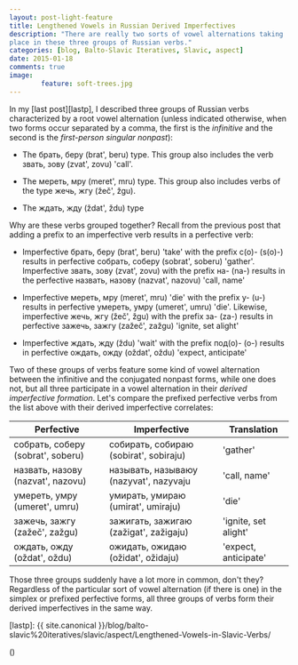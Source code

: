 ```yaml
---
layout: post-light-feature
title: Lengthened Vowels in Russian Derived Imperfectives
description: "There are really two sorts of vowel alternations taking
place in these three groups of Russian verbs."
categories: [blog, Balto-Slavic Iteratives, Slavic, aspect] 
date: 2015-01-18
comments: true
image: 
        feature: soft-trees.jpg
---
```


In my [last post][lastp], I described three groups of Russian verbs characterized by a root vowel alternation (unless indicated otherwise, when two forms occur separated by a comma, the first is the *infinitive* and the second is the *first-person singular nonpast*):

* The <span class="russ">брать, беру</span> (<span class="trans">brat', beru</span>) type. This group also includes the verb <span class="russ">звать, зову</span> (<span class="trans">zvat', zovu</span>) 'call'.

* The <span class="russ">мереть, мру</span> (<span class="trans">meret', mru</span>) type. This group also includes verbs of the type <span class="russ">жечь, жгу</span> (<span class="trans">žeč', žgu</span>).

* The <span class="russ">ждать, жду</span> (<span class="trans">ždat', ždu</span>) type

Why are these verbs grouped together? Recall from the previous post that adding a prefix to an imperfective verb results in a perfective verb:

* Imperfective <span class="russ">брать, беру</span> (<span class="trans">brat', beru</span>) 'take' with the prefix <span class="russ">с(о)-</span> (<span class="trans">s(o)-</span>) results in perfective <span class="russ">собрать, соберу</span> (<span class="trans">sobrat', soberu</span>) 'gather'. Imperfective <span class="russ">звать, зову</span> (<span class="trans">zvat', zovu</span>) with the prefix <span class="russ">на-</span> (<span class="trans">na-</span>) results in the perfective <span class="russ">назвать, назову</span> (<span class="trans">nazvat', nazovu</span>) 'call, name'

* Imperfective <span class="russ">мереть, мру</span> (<span class="trans">meret', mru</span>) 'die' with the prefix <span class="russ">у-</span> (<span class="trans">u-</span>) results in perfective <span class="russ">умереть, умру</span> (<span class="trans">umeret', umru</span>) 'die'. Likewise, imperfective <span class="russ">жечь, жгу</span> (<span class="trans">žeč', žgu</span>) with the prefix <span class="russ">за-</span> (<span class="trans">za-</span>) results in perfective <span class="russ">зажечь, зажгу</span> (<span class="trans">zažeč', zažgu</span>) 'ignite, set alight'

* Imperfective <span class="russ">ждать, жду</span> (<span class="trans">ždu</span>) 'wait' with the prefix <span class="russ">под(о)-</span> (<span class="trans">о-</span>) results in perfective <span class="russ">ождать, ожду</span> (<span class="trans">oždat', oždu</span>) 'expect, anticipate'

Two of these groups of verbs feature some kind of vowel alternation between the infinitive and the conjugated nonpast forms, while one does not, but all three participate in a vowel alternation in their *derived imperfective formation*. Let's compare the prefixed perfective verbs from the list above with their derived imperfective correlates:

| Perfective  | Imperfective   | Translation   |
|-------------|----------------|---------------|
| <span class="russ">собрать, соберу</span> (<span class="trans">sobrat', soberu</span>) | <span class="russ">собирать, собираю</span> (<span class="trans">sobirat', sobiraju</span>) | 'gather' |
| <span class="russ">назвать, назову</span> (<span class="trans">nazvat', nazovu</span>) | <span class="russ">называть, называюу</span> (<span class="trans">nazyvat', nazyvaju</span> | 'call, name' |
| <span class="russ">умереть, умру</span> (<span class="trans">umeret', umru</span>) | <span class="russ">умирать, умираю</span> (<span class="trans">umirat', umiraju</span>) | 'die' |
| <span class="russ">зажечь, зажгу</span> (<span class="trans">zažeč', zažgu</span>) | <span class="russ">зажигать, зажигаю</span> (<span class="trans">zažigat', zažigaju</span>) | 'ignite, set alight' |
| <span class="russ">ождать, ожду</span> (<span class="trans">oždat', oždu</span>) | <span class="russ">ожидать, ожидаю</span> (<span class="trans">ožidat', ožidaju</span>) | 'expect, anticipate' |

Those three groups suddenly have a lot more in common, don't they? Regardless of the particular sort of vowel alternation (if there is one) in the simplex or prefixed perfective forms, all three groups of verbs form their derived imperfectives in the same way.

[lastp]: {{ site.canonical }}/blog/balto-slavic%20iteratives/slavic/aspect/Lengthened-Vowels-in-Slavic-Verbs/

<span class="russ"></span> (<span class="trans"></span>)
